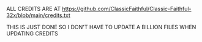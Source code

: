 ALL CREDITS ARE AT https://github.com/ClassicFaithful/Classic-Faithful-32x/blob/main/credits.txt

THIS IS JUST DONE SO I DON'T HAVE TO UPDATE A BILLION FILES WHEN UPDATING CREDITS